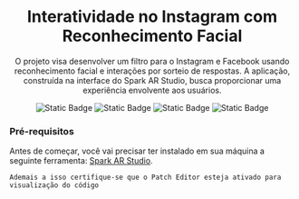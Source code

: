 <h1 align="center">Interatividade no Instagram com Reconhecimento Facial</h1>

<p align="center">O projeto visa desenvolver um filtro para o Instagram e Facebook usando reconhecimento facial e interações por sorteio de respostas. A aplicação, construída na interface do Spark AR Studio, busca proporcionar uma experiência envolvente aos usuários.</p>

<p align="center">
  <img alt="Static Badge" src="https://img.shields.io/badge/Spark%20AR%20Studio-gray?logo=sparkar">

  <img alt="Static Badge" src="https://img.shields.io/badge/Meta-gray?logo=meta">

  <img alt="Static Badge" src="https://img.shields.io/badge/Adobe%20After%20Effects-gray?logo=adobeaftereffects">

  <img alt="Static Badge" src="https://img.shields.io/badge/Status-Done-green">

### Pré-requisitos

Antes de começar, você vai precisar ter instalado em sua máquina a seguinte ferramenta:
[Spark AR Studio](https://spark.meta.com/download/). 

`Ademais a isso certifique-se que o Patch Editor esteja ativado para visualização do código`

